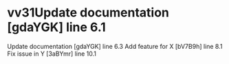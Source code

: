# vv31Update documentation [gdaYGK] line 6.1
Update documentation [gdaYGK] line 6.3
Add feature for X [bV7B9h] line 8.1
Fix issue in Y [3aBYmr] line 10.1
